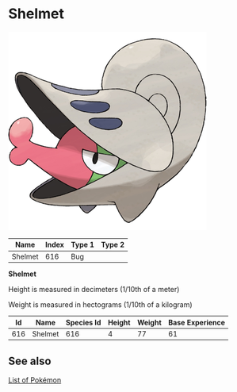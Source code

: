 # Shelmet


![Shelmet](images/616.png)

| **Name** | **Index** | **Type 1** | **Type 2** |
|----|----|----|----|
| Shelmet | 616 | Bug  |  |

**Shelmet** 


Height is measured in decimeters (1/10th of a meter)

Weight is measured in hectograms (1/10th of a kilogram)

| **Id** | **Name** | **Species Id** | **Height** | **Weight** | **Base Experience** |
|--------|----------|----------------|------------|------------|---------------------|
| 616 | Shelmet | 616 | 4 | 77 | 61 |


## See also

[List of Pokémon](../pokemon.md)
